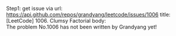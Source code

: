Step1: get issue via url: https://api.github.com/repos/grandyang/leetcode/issues/1006 
 title:[LeetCode] 1006. Clumsy Factorial 
 body:  
 The problem No.1006 has not been written by Grandyang yet!